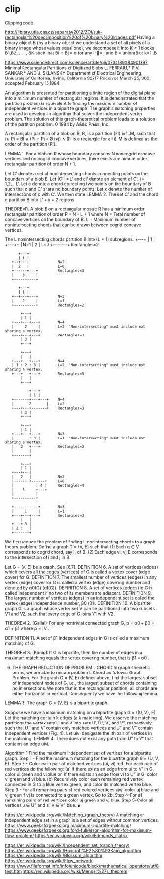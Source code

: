 # clip
Clipping code

http://library.utia.cas.cz/separaty/2012/ZOI/suk-rectangular%20decomposition%20of%20binary%20images.pdf
Having a binary object B (by a binary object we understand a set of all pixels of a binary image whose values equal one), we decompose it into K ≥ 1 blocks B1,B2, . . . , BK such that Bi ∩ Bj = ∅ for any i != j and B = union(Bk): k=1..B

https://www.sciencedirect.com/science/article/pii/0734189X84901397
Minimal Rectangular Partitions of Digitized Blobs
L. FERRAIU,* P.V. SANKAR,* AND J. SKLANSKY
Department of Electrical Engineering, Uniuersig of California, Irvine, California 92717
Received March 25,1983; accepted February 15,1984

An algorithm is presented for partitioning a finite region of the digital plane into a minimum number of rectangular regions. It is demonstrated that the partition problem is equivalent to finding the maximum number of independent vertices in a bipartite graph. The graph’s matching properties are used to develop an algorithm that solves the independent vertex problem. The solution of this graph-theoretical problem leads to a solution of the partition problem.
0 1984 by A&&c Press, Inc.

A rectangular partition of a blob on R, B, is a partition {Pi} i=1..M,
such that (∪ Pi = B) ∧ (Pi ∩ Pj = Ø i≠j) ∧ (Pi is a rectangle for all i).
M is defined as the order of the partition {Pi}.

LEMMA 1. For a blob on R whose boundary contains N noncogrid concave vertices and no cogrid concave
vertices, there exists a minimum order rectangular partition of order N + 1.

Let C’ denote a set of nonintersecting chords connecting points on the boundary
of a blob B. Let |C‘| = L’ and ci‘ denote an element of C‘, i = 1,2,...L’.
Let c denote a chord correcting two points on the boundary of B such that c and
C’ share no boundary points. Let x denote the number of intersections of c with C’.
We then state
LEMMA 2. The set C’ and the chord c partition B into L’ + x + 2 regions

THEOREM1. A blob B on a rectangular mosaic R has a minimum order rectangular partition of order
P = N - L + 1 where
    N = Total number of concave vertices on the boundary of B.
    L = Maximum number of nonintersecting chords that can be drawn between cogrid concave vertices.

The L nonintersecting chords partition B into (L + 1) subregions.
           +---+
           | 1 |
       +---+···|            N=1
       |   2   |            L=0
       +-------+            Rectangles=2

          +---+
          | 1 |
       +--+···|             N=2
       |  2   |             L=0
       +······+---+         Rectangles=3
       |    3     |
       +----------+

          +---+
          | 1 |
       +--+···+---+         N=2
       |    2     |         L=1
       +----------+         Rectangles=2

           +---+
           | 1 |
       +---+···+---+        N=4
       |     2     |        L=2  "Non-intersecting" must include not sharing a vertex.
       +---+···+---+        Rectangles=3
           | 3 |
           +---+

           +---+
           |   |
       +---+   +---+        N=4
       | 1 : 2 : 3 |        L=2  "Non-intersecting" must include not sharing a vertex.
       +---+   +---+        Rectangles=3
           |   |
           +---+

               +---+
               | 1 |
       +-------+···+---+    N=4
       |       2       |    L=2
       +---+···+-------+    Rectangles=3
           | 3 |
           +---+

           +---+
           | 1 |
       +---+···+---+        N=3
       |       : 3 |        L=1  "Non-intersecting" must include not sharing a vertex.
       |   2   +---+        Rectangles=3
       |       |
       +-------+

           +---+
           | 1 |
       +---+···|
       |   2   |            N=3
       |·······+------+     L=0
       |          : 4 |     Rectangles=4
       |    3     +---+
       |          |
       +----------+

       +-----------+        N=3
       |     1     |        L=1
       +---+···+---+        Rectangles=3
           |   |
       +---+ 3 |
       | 2 :   |
       +-------+


We first reduce the problem of finding L nonintersecting chords to a graph theory problem.
Define a graph G = (V, E) such that
(1) Each q ∈ V corresponds to cogrid chord, say i, of B.
(2) Each edge vi, vj E corresponds to the intersection of i and j in B.

Let G = (V, E) be a graph. See [6,7].
DEFINITION 6. A set of vertices (edges) which covers all the edges (vertices) of G
is called a vertex cover (edge cover) for G.
DEFINITION 7. The smallest  number of vertices (edges) in any vertex (edge) cover
for G is called a vertex (edge) covering number and denoted by α0(G) (α1(G)).
DEFINITION 8. A set of vertices (edges) in G is called independent if no two of its
members are adjacent.
DEFINITION 9. The largest number of vertices (edges) in an independent set is
called the vertex (edge) independence number, β0 (β1).
DEFINITION 10. A bipartite graph G is a graph whose vertex set V can be
partitioned into two subsets V1 and V2, such that every edge of G joins V1 with V2.

THEOREM 2. (Gallai): For any nontrivial connected graph G, p = α0 + β0 = α1 + β1 where p = |V|.

DEFINITION 11. A set of β1 independent edges in G is called a maximum matching of G.

THEOREM 3. (König): If G is bipartite, then the number of edges in a maximum
matching equals the vertex covering number, that is β1 = α0 .

6. THE GRAPH REDUCTION OF PROBLEM L CHORD
In graph-theoretic terms, we are able to restate problem L Chord as follows:
Graph Problem. For the graph G = (V, E) defined above, find the largest subset
of independent nodes of G, i.e., the largest subset of chords containing no intersections.
We note that in the rectangular partition, all chords are either horizontal or
vertical. Consequently we have the following lemma.

LEMMA 3. The graph G = (V, E) is a bipartite graph.

Suppose we have a maximum matching on a bipartite graph G = ((U, V), E). Let
the matching contain k edges (a k matching).
We observe the matching partitions the vertex sets U and V into sets U’, U”, V’,
and V”, respectively such that U ’ and V’ contain only matched vertices and U” and
V” contain independent vertices (Fig. 4). Let uivi designate the ith pair of vertices
in the matching.
LEMMA 4. There does not exist any path from U” to V” that contains an edge uivi.

Algorithm 1
Find the maximum independent set of vertices for a bipartite graph.
Step 1 - Find the maximum matching for the bipartite graph G = (U, V, E).
Step 2 - Color each pair of matched vertices (ui, vi) red. For each pair of red vertices do the
following:
   (a) If there exists an edge from ui to V” in G, color ui green and vi blue or,
       if there exists an edge from vi to U” in G, color vi green and vi blue.
   (b) Recursively color each remaining red vertex connected in G to a blue vertex         green, and color its matched vertex blue.
Step 3 - For all remaining pairs of red colored vertices ujvj: color uj blue and
vj green if vj is connected to a green vertex. Go to 2b.
Step 4-For all remaining pairs of red vertices color uj green and vj blue.
Step 5-Color all vertices u ∈ U” and all v ∈ V” blue. ∎


https://en.wikipedia.org/wiki/Matching_(graph_theory) A matching or independent edge set in a graph is a set of edges without common vertices.
   https://www.geeksforgeeks.org/maximum-bipartite-matching/
   https://www.geeksforgeeks.org/ford-fulkerson-algorithm-for-maximum-flow-problem/
   https://en.wikipedia.org/wiki/Edmonds_matrix

https://en.wikipedia.org/wiki/Independent_set_(graph_theory)
https://en.wikipedia.org/wiki/Hopcroft%E2%80%93Karp_algorithm
https://en.wikipedia.org/wiki/Blossom_algorithm
https://en.wikipedia.org/wiki/Flow_network
https://www.fileformat.info/info/unicode/block/mathematical_operators/utf8test.htm
https://en.wikipedia.org/wiki/Menger%27s_theorem
